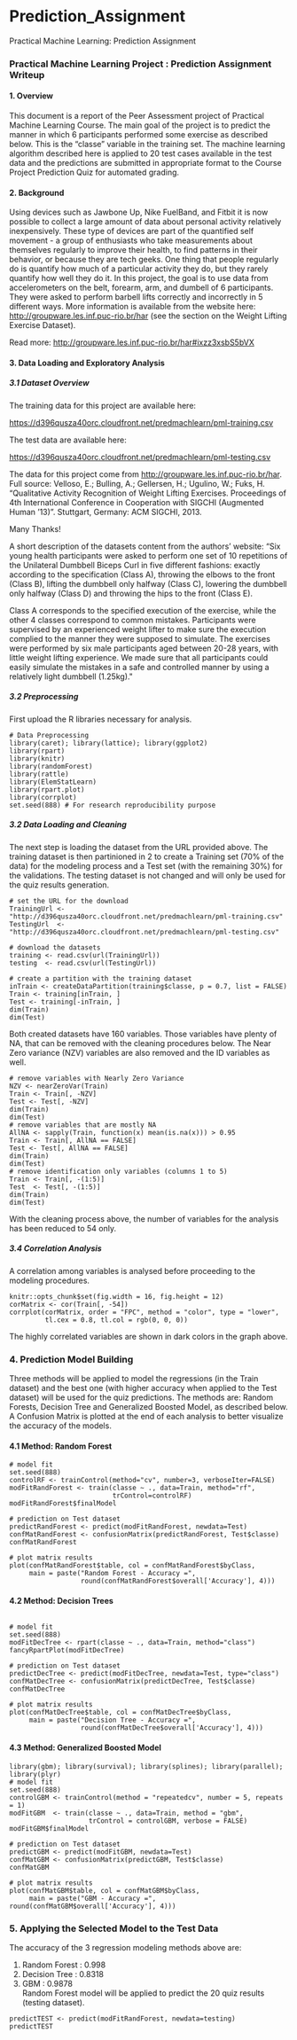 # Prediction_Assignment
Practical Machine Learning: Prediction Assignment 
### **Practical Machine Learning Project : Prediction Assignment Writeup**  

#### **1. Overview**  
This document is a report of the Peer Assessment project of Practical Machine Learning Course. The main goal of the project is to predict the manner in which 6 participants performed some exercise as described below. This is the “classe” variable in the training set. The machine learning algorithm described here is applied to 20 test cases available in the test data and the predictions are submitted in appropriate format to the Course Project Prediction Quiz for automated grading.  

#### **2. Background**  
Using devices such as Jawbone Up, Nike FuelBand, and Fitbit it is now possible to collect a large amount of data about personal activity relatively inexpensively. These type of devices are part of the quantified self movement - a group of enthusiasts who take measurements about themselves regularly to improve their health, to find patterns in their behavior, or because they are tech geeks. One thing that people regularly do is quantify how much of a particular activity they do, but they rarely quantify how well they do it. In this project, the goal is to use data from accelerometers on the belt, forearm, arm, and dumbell of 6 participants. They were asked to perform barbell lifts correctly and incorrectly in 5 different ways. More information is available from the website here: http://groupware.les.inf.puc-rio.br/har (see the section on the Weight Lifting Exercise Dataset).  

Read more: http://groupware.les.inf.puc-rio.br/har#ixzz3xsbS5bVX  

#### **3. Data Loading and Exploratory Analysis** 

##### **3.1 Dataset Overview**  
The training data for this project are available here:

https://d396qusza40orc.cloudfront.net/predmachlearn/pml-training.csv  

The test data are available here:

https://d396qusza40orc.cloudfront.net/predmachlearn/pml-testing.csv  

The data for this project come from http://groupware.les.inf.puc-rio.br/har. Full source:
Velloso, E.; Bulling, A.; Gellersen, H.; Ugulino, W.; Fuks, H. “Qualitative Activity Recognition of Weight Lifting Exercises. Proceedings of 4th International Conference in Cooperation with SIGCHI (Augmented Human ’13)”. Stuttgart, Germany: ACM SIGCHI, 2013.  

Many Thanks!  

A short description of the datasets content from the authors’ website: “Six young health participants were asked to perform one set of 10 repetitions of the Unilateral Dumbbell Biceps Curl in five different fashions: exactly according to the specification (Class A), throwing the elbows to the front (Class B), lifting the dumbbell only halfway (Class C), lowering the dumbbell only halfway (Class D) and throwing the hips to the front (Class E).  

Class A corresponds to the specified execution of the exercise, while the other 4 classes correspond to common mistakes. Participants were supervised by an experienced weight lifter to make sure the execution complied to the manner they were supposed to simulate. The exercises were performed by six male participants aged between 20-28 years, with little weight lifting experience. We made sure that all participants could easily simulate the mistakes in a safe and controlled manner by using a relatively light dumbbell (1.25kg)."  

##### **3.2 Preprocessing**  

First upload the R libraries necessary for analysis.
```{r warning=FALSE}
# Data Preprocessing
library(caret); library(lattice); library(ggplot2)
library(rpart)
library(knitr)
library(randomForest)
library(rattle)
library(ElemStatLearn)
library(rpart.plot)
library(corrplot)
set.seed(888) # For research reproducibility purpose
```
##### **3.2 Data Loading and Cleaning**  

The next step is loading the dataset from the URL provided above. The training dataset is then partinioned in 2 to create a Training set (70% of the data) for the modeling process and a Test set (with the remaining 30%) for the validations. The testing dataset is not changed and will only be used for the quiz results generation.  
```{r}
# set the URL for the download
TrainingUrl <- "http://d396qusza40orc.cloudfront.net/predmachlearn/pml-training.csv"
TestingUrl  <- "http://d396qusza40orc.cloudfront.net/predmachlearn/pml-testing.csv"

# download the datasets
training <- read.csv(url(TrainingUrl))
testing  <- read.csv(url(TestingUrl))

# create a partition with the training dataset 
inTrain <- createDataPartition(training$classe, p = 0.7, list = FALSE)
Train <- training[inTrain, ]
Test <- training[-inTrain, ]
dim(Train)
dim(Test)
```
Both created datasets have 160 variables. Those variables have plenty of NA, that can be removed with the cleaning procedures below. The Near Zero variance (NZV) variables are also removed and the ID variables as well.  
```{r}
# remove variables with Nearly Zero Variance
NZV <- nearZeroVar(Train)
Train <- Train[, -NZV]
Test <- Test[, -NZV]
dim(Train)
dim(Test)
# remove variables that are mostly NA
AllNA <- sapply(Train, function(x) mean(is.na(x))) > 0.95
Train <- Train[, AllNA == FALSE]
Test <- Test[, AllNA == FALSE]
dim(Train)
dim(Test)
# remove identification only variables (columns 1 to 5)
Train <- Train[, -(1:5)]
Test  <- Test[, -(1:5)]
dim(Train)
dim(Test)
```
With the cleaning process above, the number of variables for the analysis has been reduced to 54 only.  

##### **3.4 Correlation Analysis**  
A correlation among variables is analysed before proceeding to the modeling procedures.
```{r setup}  
knitr::opts_chunk$set(fig.width = 16, fig.height = 12) 
corMatrix <- cor(Train[, -54])
corrplot(corMatrix, order = "FPC", method = "color", type = "lower", 
         tl.cex = 0.8, tl.col = rgb(0, 0, 0))
```  

The highly correlated variables are shown in dark colors in the graph above.  

### **4. Prediction Model Building**  

Three methods will be applied to model the regressions (in the Train dataset) and the best one (with higher accuracy when applied to the Test dataset) will be used for the quiz predictions. The methods are: Random Forests, Decision Tree and Generalized Boosted Model, as described below.  
A Confusion Matrix is plotted at the end of each analysis to better visualize the accuracy of the models.  

#### **4.1 Method: Random Forest**  
```{r}
# model fit
set.seed(888)
controlRF <- trainControl(method="cv", number=3, verboseIter=FALSE)
modFitRandForest <- train(classe ~ ., data=Train, method="rf",
                          trControl=controlRF)
modFitRandForest$finalModel

# prediction on Test dataset
predictRandForest <- predict(modFitRandForest, newdata=Test)
confMatRandForest <- confusionMatrix(predictRandForest, Test$classe)
confMatRandForest

# plot matrix results
plot(confMatRandForest$table, col = confMatRandForest$byClass, 
     main = paste("Random Forest - Accuracy =",
                  round(confMatRandForest$overall['Accuracy'], 4)))
```  

#### **4.2 Method: Decision Trees**
```{r, warning=FALSE}  

# model fit
set.seed(888)
modFitDecTree <- rpart(classe ~ ., data=Train, method="class")
fancyRpartPlot(modFitDecTree)

# prediction on Test dataset
predictDecTree <- predict(modFitDecTree, newdata=Test, type="class")
confMatDecTree <- confusionMatrix(predictDecTree, Test$classe)
confMatDecTree

# plot matrix results
plot(confMatDecTree$table, col = confMatDecTree$byClass, 
     main = paste("Decision Tree - Accuracy =",
                  round(confMatDecTree$overall['Accuracy'], 4)))
```  

#### **4.3 Method: Generalized Boosted Model**
```{r results='hide', warning=FALSE}
library(gbm); library(survival); library(splines); library(parallel); library(plyr)  
# model fit
set.seed(888)
controlGBM <- trainControl(method = "repeatedcv", number = 5, repeats = 1)
modFitGBM  <- train(classe ~ ., data=Train, method = "gbm",
                    trControl = controlGBM, verbose = FALSE)
modFitGBM$finalModel

# prediction on Test dataset
predictGBM <- predict(modFitGBM, newdata=Test)
confMatGBM <- confusionMatrix(predictGBM, Test$classe)
confMatGBM

# plot matrix results
plot(confMatGBM$table, col = confMatGBM$byClass, 
     main = paste("GBM - Accuracy =", round(confMatGBM$overall['Accuracy'], 4)))
```

### **5. Applying the Selected Model to the Test Data**
The accuracy of the 3 regression modeling methods above are:  

1. Random Forest : 0.998  
2. Decision Tree : 0.8318  
3. GBM : 0.9878  
Random Forest model will be applied to predict the 20 quiz results (testing dataset).  
```{r}
predictTEST <- predict(modFitRandForest, newdata=testing)
predictTEST
```

